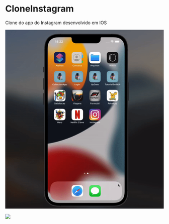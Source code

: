 # CloneInstagram
Clone do app do Instagram desenvolvido em IOS

![App Clone Instagram](https://github.com/ElieloJr/CloneInstagram/blob/main/Instagram/Instagram/Assets.xcassets/Instagram.gif)


<img width=“460” src=“CloneInstagram/Instagram/Instagram/Assets.xcassets/Instagram.gif”>
